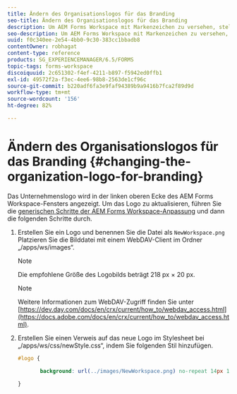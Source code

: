 ```yaml
---
title: Ändern des Organisationslogos für das Branding
seo-title: Ändern des Organisationslogos für das Branding
description: Um AEM Forms Workspace mit Markenzeichen zu versehen, stellen Sie das Logo Ihres Unternehmens durch Anpassen des Standardlogos bereit.
seo-description: Um AEM Forms Workspace mit Markenzeichen zu versehen, stellen Sie das Logo Ihres Unternehmens durch Anpassen des Standardlogos bereit.
uuid: f0c340ee-2e54-4bb0-9c30-383cc1bbadb8
contentOwner: robhagat
content-type: reference
products: SG_EXPERIENCEMANAGER/6.5/FORMS
topic-tags: forms-workspace
discoiquuid: 2c651302-f4ef-4211-b897-f5942ed0ffb1
exl-id: 49572f2a-f3ec-4ee6-98b8-2563de1cf96c
source-git-commit: b220adf6fa3e9faf94389b9a9416b7fca2f89d9d
workflow-type: tm+mt
source-wordcount: '156'
ht-degree: 82%

---
```


# Ändern des Organisationslogos für das Branding {#changing-the-organization-logo-for-branding}

Das Unternehmenslogo wird in der linken oberen Ecke des AEM Forms Workspace-Fensters angezeigt. Um das Logo zu aktualisieren, führen Sie die [generischen Schritte der AEM Forms Workspace-Anpassung](/help/forms/using/generic-steps-html-workspace-customization.md#generic-steps-for-html-workspace-customization) und dann die folgenden Schritte durch.

1. Erstellen Sie ein Logo und benennen Sie die Datei als `NewWorkspace.png` Platzieren Sie die Bilddatei mit einem WebDAV-Client im Ordner „/apps/ws/images“.

   >[!NOTE]
   >
   >Die empfohlene Größe des Logobilds beträgt 218 px × 20 px.

   >[!NOTE]
   >
   >Weitere Informationen zum WebDAV-Zugriff finden Sie unter [https://dev.day.com/docs/en/crx/current/how_to/webdav_access.html](https://docs.adobe.com/docs/en/crx/current/how_to/webdav_access.html).

1. Erstellen Sie einen Verweis auf das neue Logo im Stylesheet bei „/apps/ws/css/newStyle.css“, indem Sie folgenden Stil hinzufügen.

   ```css
   #logo {
   
          background: url(../images/NewWorkspace.png) no-repeat 14px 11px;
   
   }
   ```
